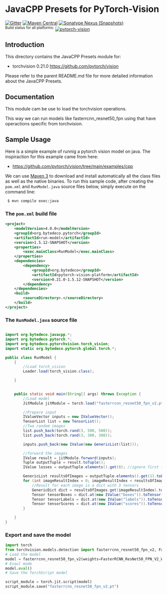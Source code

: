 JavaCPP Presets for PyTorch-Vision
===========================

[![Gitter](https://badges.gitter.im/bytedeco/javacpp.svg)](https://gitter.im/bytedeco/javacpp) [![Maven Central](https://maven-badges.herokuapp.com/maven-central/org.bytedeco/pytorch-vision/badge.svg)](https://maven-badges.herokuapp.com/maven-central/org.bytedeco/pytorch-vision) [![Sonatype Nexus (Snapshots)](https://img.shields.io/nexus/s/https/oss.sonatype.org/org.bytedeco/pytorch-vision.svg)](http://bytedeco.org/builds/)  
<sup>Build status for all platforms:</sup> [![pytorch-vision](https://github.com/bytedeco/javacpp-presets/workflows/pytorch-vision/badge.svg)](https://github.com/bytedeco/javacpp-presets/actions?query=workflow%3Apytorch-vision)  


Introduction
------------
This directory contains the JavaCPP Presets module for:

 * torchvision 0.21.0  https://github.com/pytorch/vision

Please refer to the parent README.md file for more detailed information about the JavaCPP Presets.


Documentation
-------------
This module cam be use to load the torchvision operations. 

This way we can run models like fasterrcnn_resnet50_fpn using that have operactions specific from torchvision.

Sample Usage
------------
Here is a simple example of runnig a pytorch vision model on java.
The inspiraction for this example came from here:
 * https://github.com/pytorch/vision/tree/main/examples/cpp


We can use [Maven 3](http://maven.apache.org/) to download and install automatically all the class files as well as the native binaries. To run this sample code, after creating the `pom.xml` and `RunModel.java` source files below, simply execute on the command line:
```bash
 $ mvn compile exec:java
```

### The `pom.xml` build file
```xml
<project>
    <modelVersion>4.0.0</modelVersion>
    <groupId>org.bytedeco.pytorch</groupId>
    <artifactId>run-model</artifactId>
    <version>1.5.12-SNAPSHOT</version>
    <properties>
        <exec.mainClass>RunModel</exec.mainClass>
    </properties>
    <dependencies>
        <dependency>
            <groupId>org.bytedeco</groupId>
            <artifactId>pytorch-vision-platform</artifactId>
            <version>0.21.0-1.5.12-SNAPSHOT</version>
        </dependency>
    </dependencies>
    <build>
        <sourceDirectory>.</sourceDirectory>
    </build>
</project>
```



### The `RunModel.java` source file
```java

import org.bytedeco.javacpp.*;
import org.bytedeco.pytorch.*;
import org.bytedeco.pytorchvision.torch_vision;
import static org.bytedeco.pytorch.global.torch.*;

public class RunModel {
    {
        //Load torch_vision
        Loader.load(torch_vision.class);

    }
 

    public static void main(String[] args) throws Exception {
        //Load model
        JitModule jitModule = torch.load("fasterrcnn_resnet50_fpn_v2.pt");

        //Prepare input
        IValueVector inputs = new IValueVector();
        TensorList list = new TensorList();
        //Two random images
        list.push_back(torch.rand(3, 500, 500));
        list.push_back(torch.rand(3, 300, 300));

        inputs.push_back(new IValue(new GenericList(list)));

        //forward the images 
        IValue result = jitModule.forward(inputs);
        Tuple outputTuple = result.toTuple();
        IValue losses = outputTuple.elements().get(0); //ignore first field is the losses

        GenericList resultsOfImages = outputTuple.elements().get(1).toList(); // second is a list with the results
        for (int imageResultIndex = 0; imageResultIndex < resultsOfImages.size(); ++imageResultIndex) {
            //Result for each image is a dict with 3 tensors
            GenericDict dict = resultsOfImages.get(imageResultIndex).toGenericDict();
            Tensor tensorBoxes = dict.at(new IValue("boxes")).toTensor();
            Tensor tensorLabels = dict.at(new IValue("labels")).toTensor();
            Tensor tensorScores = dict.at(new IValue("scores")).toTensor();
        }

    }
}
```

### Export and save the model 

```python
import torch
from torchvision.models.detection import fasterrcnn_resnet50_fpn_v2, FasterRCNN_ResNet50_FPN_V2_Weights
# Load the model
model = fasterrcnn_resnet50_fpn_v2(weights=FasterRCNN_ResNet50_FPN_V2_Weights.COCO_V1)
# Evaul mode
model.eval()
# Save the TorchScript model

script_module = torch.jit.script(model)
script_module.save("fasterrcnn_resnet50_fpn_v2.pt")


```